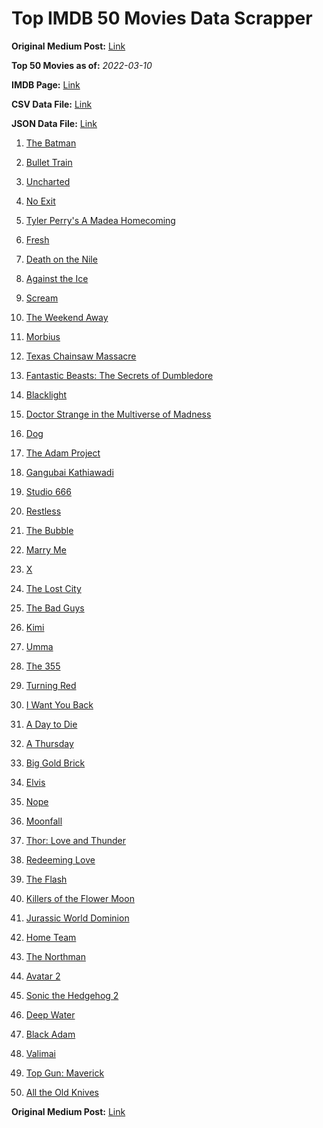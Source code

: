 # Top IMDB 50 Movies Data Scrapper

**Original Medium Post:** [Link](https://medium.com/@nishantsahoo/which-movie-should-i-watch-5c83a3c0f5b1) 

**Top 50 Movies as of:** _2022-03-10_

**IMDB Page:** [Link](http://www.imdb.com/search/title?release_date=2022,2022&title_type=feature)

**CSV Data File:** [Link](/Data/data.csv)

**JSON Data File:** [Link](/Data/data.json)

1. [The Batman](https://www.imdb.com/title/tt1877830/?ref_=adv_li_tt)

2. [Bullet Train](https://www.imdb.com/title/tt12593682/?ref_=adv_li_tt)

3. [Uncharted](https://www.imdb.com/title/tt1464335/?ref_=adv_li_tt)

4. [No Exit](https://www.imdb.com/title/tt7550014/?ref_=adv_li_tt)

5. [Tyler Perry's A Madea Homecoming](https://www.imdb.com/title/tt14813966/?ref_=adv_li_tt)

6. [Fresh](https://www.imdb.com/title/tt13403046/?ref_=adv_li_tt)

7. [Death on the Nile](https://www.imdb.com/title/tt7657566/?ref_=adv_li_tt)

8. [Against the Ice](https://www.imdb.com/title/tt13873302/?ref_=adv_li_tt)

9. [Scream](https://www.imdb.com/title/tt11245972/?ref_=adv_li_tt)

10. [The Weekend Away](https://www.imdb.com/title/tt14817272/?ref_=adv_li_tt)

11. [Morbius](https://www.imdb.com/title/tt5108870/?ref_=adv_li_tt)

12. [Texas Chainsaw Massacre](https://www.imdb.com/title/tt11755740/?ref_=adv_li_tt)

13. [Fantastic Beasts: The Secrets of Dumbledore](https://www.imdb.com/title/tt4123432/?ref_=adv_li_tt)

14. [Blacklight](https://www.imdb.com/title/tt14060094/?ref_=adv_li_tt)

15. [Doctor Strange in the Multiverse of Madness](https://www.imdb.com/title/tt9419884/?ref_=adv_li_tt)

16. [Dog](https://www.imdb.com/title/tt11252248/?ref_=adv_li_tt)

17. [The Adam Project](https://www.imdb.com/title/tt2463208/?ref_=adv_li_tt)

18. [Gangubai Kathiawadi](https://www.imdb.com/title/tt10083340/?ref_=adv_li_tt)

19. [Studio 666](https://www.imdb.com/title/tt15374070/?ref_=adv_li_tt)

20. [Restless](https://www.imdb.com/title/tt14465894/?ref_=adv_li_tt)

21. [The Bubble](https://www.imdb.com/title/tt13610562/?ref_=adv_li_tt)

22. [Marry Me](https://www.imdb.com/title/tt10223460/?ref_=adv_li_tt)

23. [X](https://www.imdb.com/title/tt13560574/?ref_=adv_li_tt)

24. [The Lost City](https://www.imdb.com/title/tt13320622/?ref_=adv_li_tt)

25. [The Bad Guys](https://www.imdb.com/title/tt8115900/?ref_=adv_li_tt)

26. [Kimi](https://www.imdb.com/title/tt14128670/?ref_=adv_li_tt)

27. [Umma](https://www.imdb.com/title/tt13235822/?ref_=adv_li_tt)

28. [The 355](https://www.imdb.com/title/tt8356942/?ref_=adv_li_tt)

29. [Turning Red](https://www.imdb.com/title/tt8097030/?ref_=adv_li_tt)

30. [I Want You Back](https://www.imdb.com/title/tt6462958/?ref_=adv_li_tt)

31. [A Day to Die](https://www.imdb.com/title/tt14412366/?ref_=adv_li_tt)

32. [A Thursday](https://www.imdb.com/title/tt13028258/?ref_=adv_li_tt)

33. [Big Gold Brick](https://www.imdb.com/title/tt10308878/?ref_=adv_li_tt)

34. [Elvis](https://www.imdb.com/title/tt3704428/?ref_=adv_li_tt)

35. [Nope](https://www.imdb.com/title/tt10954984/?ref_=adv_li_tt)

36. [Moonfall](https://www.imdb.com/title/tt5834426/?ref_=adv_li_tt)

37. [Thor: Love and Thunder](https://www.imdb.com/title/tt10648342/?ref_=adv_li_tt)

38. [Redeeming Love](https://www.imdb.com/title/tt11365186/?ref_=adv_li_tt)

39. [The Flash](https://www.imdb.com/title/tt0439572/?ref_=adv_li_tt)

40. [Killers of the Flower Moon](https://www.imdb.com/title/tt5537002/?ref_=adv_li_tt)

41. [Jurassic World Dominion](https://www.imdb.com/title/tt8041270/?ref_=adv_li_tt)

42. [Home Team](https://www.imdb.com/title/tt14592064/?ref_=adv_li_tt)

43. [The Northman](https://www.imdb.com/title/tt11138512/?ref_=adv_li_tt)

44. [Avatar 2](https://www.imdb.com/title/tt1630029/?ref_=adv_li_tt)

45. [Sonic the Hedgehog 2](https://www.imdb.com/title/tt12412888/?ref_=adv_li_tt)

46. [Deep Water](https://www.imdb.com/title/tt2180339/?ref_=adv_li_tt)

47. [Black Adam](https://www.imdb.com/title/tt6443346/?ref_=adv_li_tt)

48. [Valimai](https://www.imdb.com/title/tt10806040/?ref_=adv_li_tt)

49. [Top Gun: Maverick](https://www.imdb.com/title/tt1745960/?ref_=adv_li_tt)

50. [All the Old Knives](https://www.imdb.com/title/tt3706352/?ref_=adv_li_tt)

**Original Medium Post:** [Link](https://medium.com/@nishantsahoo/which-movie-should-i-watch-5c83a3c0f5b1) 
